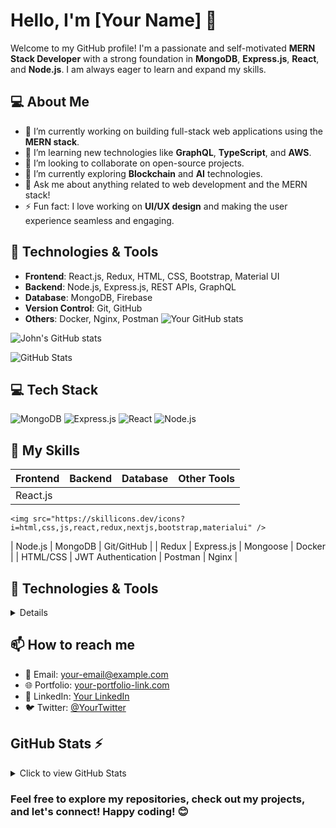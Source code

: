 # Hello, I'm [Your Name] 👋

Welcome to my GitHub profile! I'm a passionate and self-motivated **MERN Stack Developer** with a strong foundation in **MongoDB**, **Express.js**, **React**, and **Node.js**. I am always eager to learn and expand my skills.

## 💻 About Me

- 🔭 I’m currently working on building full-stack web applications using the **MERN stack**.
- 🌱 I’m learning new technologies like **GraphQL**, **TypeScript**, and **AWS**.
- 👯 I’m looking to collaborate on open-source projects.
- 🤔 I’m currently exploring **Blockchain** and **AI** technologies.
- 💬 Ask me about anything related to web development and the MERN stack!
- ⚡ Fun fact: I love working on **UI/UX design** and making the user experience seamless and engaging.

## 🔧 Technologies & Tools

- **Frontend**: React.js, Redux, HTML, CSS, Bootstrap, Material UI
- **Backend**: Node.js, Express.js, REST APIs, GraphQL
- **Database**: MongoDB, Firebase
- **Version Control**: Git, GitHub
- **Others**: Docker, Nginx, Postman
![Your GitHub stats](https://github-readme-stats.vercel.app/api?username=yourusername&show_icons=true&hide_title=true&count_private=true&hide=prs&theme=radical)

![John's GitHub stats](https://github-readme-stats.vercel.app/api?username=johnDoe123&show_icons=true&hide_title=true&count_private=true&hide=prs&theme=radical)

![GitHub Stats](https://github-readme-stats.vercel.app/api?username=yourusername&show_icons=true&hide_title=true&count_private=true&hide=prs&theme=radical)

## 💻 Tech Stack
![MongoDB](https://img.shields.io/badge/-MongoDB-47A248?style=flat&logo=mongodb&logoColor=white)
![Express.js](https://img.shields.io/badge/-Express.js-000000?style=flat&logo=express&logoColor=white)
![React](https://img.shields.io/badge/-React-61DAFB?style=flat&logo=react&logoColor=black)
![Node.js](https://img.shields.io/badge/-Node.js-339933?style=flat&logo=node.js&logoColor=white)

## 🚀 My Skills
| Frontend    | Backend         | Database       | Other Tools    |
|-------------|-----------------|----------------|----------------|
| React.js  <a href="https://skillicons.dev">
    <img src="https://skillicons.dev/icons?i=html,css,js,react,redux,nextjs,bootstrap,materialui" />
  </a>       | Node.js         | MongoDB        | Git/GitHub     |
| Redux       | Express.js      | Mongoose       | Docker         |
| HTML/CSS    | JWT Authentication | Postman    | Nginx          |

## 🔧 Technologies & Tools

<details>
<div displey='flex'>
  <div> <p align="center">
  <h1>Frontend</h1>
  <a href="https://skillicons.dev">
    <img src="https://skillicons.dev/icons?i=html,css,js,react,redux,nextjs,bootstrap,materialui" />
  </a>
</p></div>
 <div> <p align="center">
     <h1>Backend</h1>
  <a href="https://skillicons.dev">
    <img src="https://skillicons.dev/icons?i=nodejs,expressjs,restapi," />
  </a>
</p></div>
 </div>
  <p align="center">
     <h1>Database</h1>
  <a href="https://skillicons.dev">
    <img src="https://skillicons.dev/icons?i=mongodb,firebase,sql,," />
  </a>
</p>
<p align="center">
     <h1> Version Control</h1>
  <a href="https://skillicons.dev">
    <img src="https://skillicons.dev/icons?i=git,github," />
  </a>
</p>
<p align="center">
     <h1>Others</h1>
  <a href="https://skillicons.dev">
    <img src="https://skillicons.dev/icons?i=docker,postman," />
  </a>
</p>
</details>

## 📫 How to reach me

- 📧 Email: [your-email@example.com](mailto:your-email@example.com)
- 🌐 Portfolio: [your-portfolio-link.com](http://your-portfolio-link.com)
- 💼 LinkedIn: [Your LinkedIn](https://www.linkedin.com/in/your-profile)
- 🐦 Twitter: [@YourTwitter](https://twitter.com/yourprofile)

## GitHub Stats ⚡

<details>
  <summary>Click to view GitHub Stats</summary>

  ![GitHub Stats](https://github-readme-stats.vercel.app/api?username=john-doe&show_icons=true&hide_title=true&count_private=true&hide=prs)

</details>

### Feel free to explore my repositories, check out my projects, and let's connect! Happy coding! 😊
